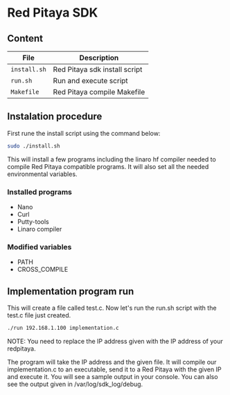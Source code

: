Red Pitaya SDK
==============

## Content ##

| File                  | Description
|-----------------------|-----------------------------------------
| `install.sh`          | Red Pitaya sdk install script
| `run.sh`              | Run and execute script
| `Makefile`            | Red Pitaya compile Makefile


## Instalation procedure  ##

First rune the install script using the command below:
```bash
sudo ./install.sh
```

This will install a few programs including the linaro hf compiler needed to compile Red Pitaya
compatible programs. It will also set all the needed environmental variables.

### Installed programs ###

- Nano
- Curl
- Putty-tools
- Linaro compiler

### Modified variables ###

- PATH
- CROSS_COMPILE

## Implementation program run ##

This will create a file called test.c. Now let's run the run.sh script with the test.c file just created.

```bash
./run 192.168.1.100 implementation.c
```

NOTE: You need to replace the IP address given with the IP address of your redpitaya.

The program will take the IP address and the given file. It will compile our implementation.c to an executable, send it to a Red
Pitaya with the given IP and execute it. You will see a sample output in your console. You can also see
the output given in /var/log/sdk_log/debug.
